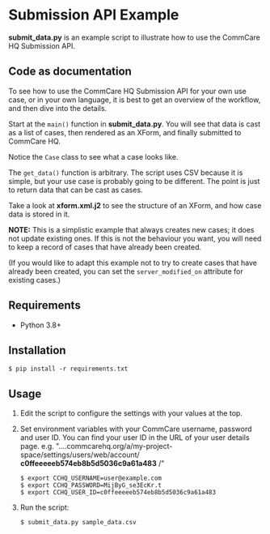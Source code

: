 Submission API Example
======================

**submit_data.py** is an example script to illustrate how to use the
CommCare HQ Submission API.


Code as documentation
---------------------

To see how to use the CommCare HQ Submission API for your own use case,
or in your own language, it is best to get an overview of the workflow,
and then dive into the details.

Start at the `main()` function in **submit_data.py**. You will see that
data is cast as a list of cases, then rendered as an XForm, and finally
submitted to CommCare HQ.

Notice the `Case` class to see what a case looks like.

The `get_data()` function is arbitrary. The script uses CSV because it
is simple, but your use case is probably going to be different. The
point is just to return data that can be cast as cases.

Take a look at **xform.xml.j2** to see the structure of an XForm, and
how case data is stored in it.

**NOTE:** This is a simplistic example that always creates new cases; it
does not update existing ones. If this is not the behaviour you want,
you will need to keep a record of cases that have already been created.

(If you would like to adapt this example not to try to create cases that
have already been created, you can set the `server_modified_on`
attribute for existing cases.)



Requirements
------------

* Python 3.8+


Installation
------------

    $ pip install -r requirements.txt


Usage
-----

1. Edit the script to configure the settings with your values at the
   top.

2. Set environment variables with your CommCare username, password and
   user ID. You can find your user ID in the URL of your user details
   page. e.g. "....commcarehq.org/a/my-project-space/settings/users/web/account/
   **c0ffeeeeeb574eb8b5d5036c9a61a483** /"

       $ export CCHQ_USERNAME=user@example.com
       $ export CCHQ_PASSWORD=MijByG_se3EcKr.t
       $ export CCHQ_USER_ID=c0ffeeeeeb574eb8b5d5036c9a61a483

3. Run the script:

       $ submit_data.py sample_data.csv
